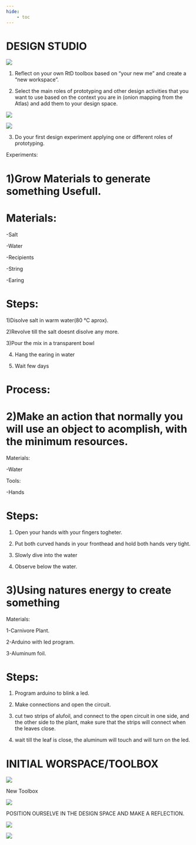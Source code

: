 ```yaml
---
hide:
    - toc
---
```


# DESIGN STUDIO

![](../images/designspace.png)

1. Reflect on your own RtD toolbox based on “your new me” and create a “new workspace”. 





2. Select the main roles of prototyping and other design activities that you want to use based on the context you are in (onion mapping from the Atlas) and add them to your design space.

![](../images/prototyping1.png)

![](../images/prototyping2.png)


3. Do your first design experiment applying one or different roles of prototyping.



Experiments:

# 1)Grow Materials to generate something Usefull.

# Materials:

-Salt

-Water

-Recipients

-String

-Earing


# Steps:

1)Disolve salt in warm water(80 °C aprox).

2)Revolve till the salt doesnt disolve any more.

3)Pour the mix in a transparent bowl

4) Hang the earing in water

5) Wait few days

# Process:



# 2)Make an action that normally you will use an object to acomplish, with the minimum resources.


Materials:

-Water

Tools:

-Hands

# Steps:

1) Open your hands with your fingers togheter.

2) Put both curved hands in your fronthead and hold both hands very tight.

3) Slowly dive into the water

4) Observe below the water.


# 3)Using natures energy to create something


Materials:

1-Carnivore Plant.

2-Arduino with led program.

3-Aluminum foil.

# Steps:

1) Program arduino to blink a led.

2) Make connections and open the circuit.

3) cut two strips of alufoil, and connect to the open circuit in one side, and the other side to the plant, make sure that the strips will connect when the leaves close.

4) wait till the leaf is close, the aluminum will touch and will turn on the led.


# INITIAL WORSPACE/TOOLBOX

![](../images/WS.png)

New Toolbox

![](../images/DS2.PNG)


POSITION OURSELVE IN THE DESIGN SPACE AND MAKE A REFLECTION.

![](../images/OP1.PNG)

![](../images/OP2.PNG)

























